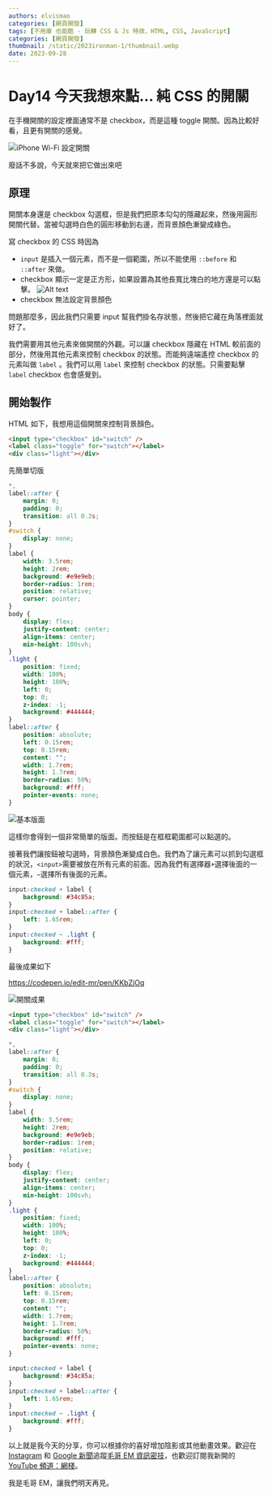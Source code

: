 ```yaml
---
authors: elvismao
categories: [網頁開發]
tags: [不用庫 也能酷 - 玩轉 CSS & Js 特效，HTML, CSS, JavaScript]
categories: [網頁開發]
thumbnail: /static/2023ironman-1/thumbnail.webp
date: 2023-09-28
---
```


# Day14 今天我想來點… 純 CSS 的開關

在手機開關的設定裡面通常不是 checkbox，而是這種 toggle 開關。因為比較好看，且更有開關的感覺。

![iPhone Wi-Fi 設定開關](switch.webp)

廢話不多說，今天就來把它做出來吧

## 原理

開關本身還是 checkbox 勾選框，但是我們把原本勾勾的隱藏起來，然後用圓形開關代替。當被勾選時白色的圓形移動到右邊，而背景顏色漸變成綠色。

寫 checkbox 的 CSS 時因為

- `input` 是插入一個元素，而不是一個範圍，所以不能使用 `::before` 和 `::after` 來做。
- checkbox 顯示一定是正方形，如果設置為其他長寬比塊白的地方還是可以點擊。 ![Alt text](checkbox-range.webp)
- checkbox 無法設定背景顏色

問題那麼多，因此我們只需要 input 幫我們掛名存狀態，然後把它藏在角落裡面就好了。

我們需要用其他元素來做開關的外觀。可以讓 checkbox 隱藏在 HTML 較前面的部分，然後用其他元素來控制 checkbox 的狀態。而能夠遠端遙控 checkbox 的元素叫做 `label` 。我們可以用 `label` 來控制 checkbox 的狀態。只需要點擊 `label` checkbox 也會感覺到。

## 開始製作

HTML 如下，我想用這個開關來控制背景顏色。

```html
<input type="checkbox" id="switch" />
<label class="toggle" for="switch"></label>
<div class="light"></div>
```

先簡單切版

```css
*,
label::after {
	margin: 0;
	padding: 0;
	transition: all 0.3s;
}
#switch {
	display: none;
}
label {
	width: 3.5rem;
	height: 2rem;
	background: #e9e9eb;
	border-radius: 1rem;
	position: relative;
	cursor: pointer;
}
body {
	display: flex;
	justify-content: center;
	align-items: center;
	min-height: 100svh;
}
.light {
	position: fixed;
	width: 100%;
	height: 100%;
	left: 0;
	top: 0;
	z-index: -1;
	background: #444444;
}
label::after {
	position: absolute;
	left: 0.15rem;
	top: 0.15rem;
	content: "";
	width: 1.7rem;
	height: 1.7rem;
	border-radius: 50%;
	background: #fff;
	pointer-events: none;
}
```

![基本版面](layout.webp)

這樣你會得到一個非常簡單的版面。而按鈕是在框框範圍都可以點選的。

接著我們讓按鈕被勾選時，背景顏色漸變成白色。我們為了讓元素可以抓到勾選框的狀況，`<input>`需要被放在所有元素的前面。因為我們有選擇器`+`選擇後面的一個元素，`~`選擇所有後面的元素。

```css
input:checked + label {
	background: #34c85a;
}
input:checked + label::after {
	left: 1.65rem;
}
input:checked ~ .light {
	background: #fff;
}
```

最後成果如下

https://codepen.io/edit-mr/pen/KKbZjOq

![開關成果](final.gif)

```html
<input type="checkbox" id="switch" />
<label class="toggle" for="switch"></label>
<div class="light"></div>
```

```css
*,
label::after {
	margin: 0;
	padding: 0;
	transition: all 0.3s;
}
#switch {
	display: none;
}
label {
	width: 3.5rem;
	height: 2rem;
	background: #e9e9eb;
	border-radius: 1rem;
	position: relative;
}
body {
	display: flex;
	justify-content: center;
	align-items: center;
	min-height: 100svh;
}
.light {
	position: fixed;
	width: 100%;
	height: 100%;
	left: 0;
	top: 0;
	z-index: -1;
	background: #444444;
}
label::after {
	position: absolute;
	left: 0.15rem;
	top: 0.15rem;
	content: "";
	width: 1.7rem;
	height: 1.7rem;
	border-radius: 50%;
	background: #fff;
	pointer-events: none;
}

input:checked + label {
	background: #34c85a;
}
input:checked + label::after {
	left: 1.65rem;
}
input:checked ~ .light {
	background: #fff;
}
```

以上就是我今天的分享，你可以根據你的喜好增加陰影或其他動畫效果。歡迎在 [Instagram](https://www.instagram.com/emtech.cc) 和 [Google 新聞](https://news.google.com/publications/CAAqBwgKMKXLvgswsubVAw?ceid=TW:zh-Hant&oc=3)追蹤[毛哥 EM 資訊密技](https://emtech.cc/)，也歡迎訂閱我新開的[YouTube 頻道：網棧](https://www.youtube.com/@webpallet)。

我是毛哥 EM，讓我們明天再見。
